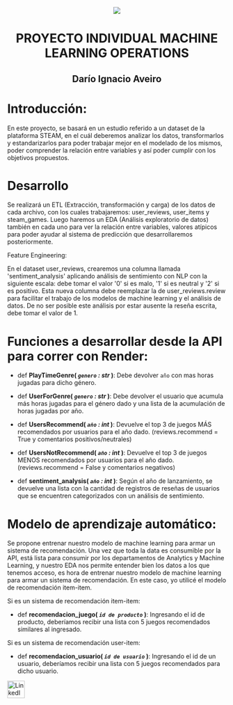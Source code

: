 <p align=center><img src=https://d31uz8lwfmyn8g.cloudfront.net/Assets/logo-henry-white-lg.png><p>

# <h1 align=center> **PROYECTO INDIVIDUAL MACHINE LEARNING OPERATIONS** </h1>
<h2 align='center'>Darío Ignacio Aveiro</h2>


# Introducción:

En este proyecto, se basará en un estudio referido a un dataset de la plataforma STEAM, en el cuál deberemos analizar los datos, transformarlos y estandarizarlos para poder trabajar mejor en el modelado de los mismos, poder comprender la relación entre variables y así poder cumplir con los objetivos propuestos.

# Desarrollo

Se realizará un ETL (Extracción, transformación y carga) de los datos de cada archivo, con los cuales trabajaremos: user_reviews, user_items y steam_games.
Luego haremos un EDA (Análisis exploratorio de datos) también en cada uno para ver la relación entre variables, valores atípicos para poder ayudar al sistema de predicción que desarrollaremos posteriormente.

Feature Engineering: 

En el dataset user_reviews, crearemos una columna llamada 'sentiment_analysis' aplicando análisis de sentimiento con NLP con la siguiente escala: debe tomar el valor '0' si es malo, '1' si es neutral y '2' si es positivo. Esta nueva columna debe reemplazar la de user_reviews.review para facilitar el trabajo de los modelos de machine learning y el análisis de datos. De no ser posible este análisis por estar ausente la reseña escrita, debe tomar el valor de 1.

# Funciones a desarrollar desde la API para correr con Render:

+ def **PlayTimeGenre( *`genero` : str* )**:
    Debe devolver `año` con mas horas jugadas para dicho género.

+ def **UserForGenre( *`genero` : str* )**:
    Debe devolver el usuario que acumula más horas jugadas para el género dado y una lista de la acumulación de horas jugadas por año.

+ def **UsersRecommend( *`año` : int* )**:
   Devuelve el top 3 de juegos MÁS recomendados por usuarios para el año dado. (reviews.recommend = True y comentarios positivos/neutrales)

+ def **UsersNotRecommend( *`año` : int* )**:
   Devuelve el top 3 de juegos MENOS recomendados por usuarios para el año dado. (reviews.recommend = False y comentarios negativos)

+ def **sentiment_analysis( *`año` : int* )**:
    Según el año de lanzamiento, se devuelve una lista con la cantidad de registros de reseñas de usuarios que se encuentren categorizados con un análisis de sentimiento.
  
# Modelo de aprendizaje automático:

Se propone entrenar nuestro modelo de machine learning para armar un sistema de recomendación.
Una vez que toda la data es consumible por la API, está lista para consumir por los departamentos de Analytics y Machine Learning, y nuestro EDA nos permite entender bien los datos a los que tenemos acceso, es hora de entrenar nuestro modelo de machine learning para armar un sistema de recomendación. En este caso, yo utilicé el modelo de recomendación item-item.


Si es un sistema de recomendación item-item:
+ def **recomendacion_juego( *`id de producto`* )**:
    Ingresando el id de producto, deberíamos recibir una lista con 5 juegos recomendados similares al ingresado.

Si es un sistema de recomendación user-item:
+ def **recomendacion_usuario( *`id de usuario`* )**:
    Ingresando el id de un usuario, deberíamos recibir una lista con 5 juegos recomendados para dicho usuario.



<div style="display: flex; align-items: center;">
  <a href="https://www.linkedin.com/in/darío-aveiro/" style="margin-right: 10px;">
    <img src="./images/in_linked_linkedin_media_social_icon_124259.png" alt="LinkedIn" width="40" height="40">
  </a>
